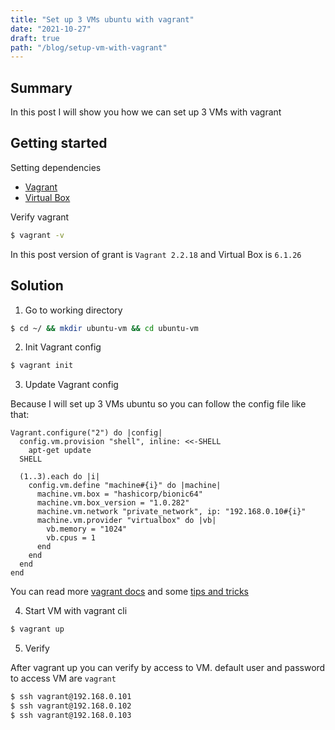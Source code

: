 ```yaml
---
title: "Set up 3 VMs ubuntu with vagrant"
date: "2021-10-27"
draft: true
path: "/blog/setup-vm-with-vagrant"
---
```


## Summary
In this post I will show you how we can set up 3 VMs with vagrant

## Getting started

Setting dependencies
- [Vagrant](https://www.vagrantup.com/downloads)
- [Virtual Box](https://www.virtualbox.org/wiki/Downloads)

Verify vagrant

```bash
$ vagrant -v
```

In this post version of grant is ```Vagrant 2.2.18``` and Virtual Box is ```6.1.26```

## Solution

1. Go to working directory

  ```bash
  $ cd ~/ && mkdir ubuntu-vm && cd ubuntu-vm
  ```

2. Init Vagrant config
   
  ```bash
  $ vagrant init
  ```

3. Update Vagrant config

  Because I will set up 3 VMs ubuntu so you can follow the config file like that:

  ```
  Vagrant.configure("2") do |config|
    config.vm.provision "shell", inline: <<-SHELL
      apt-get update
    SHELL

    (1..3).each do |i|
      config.vm.define "machine#{i}" do |machine|
        machine.vm.box = "hashicorp/bionic64"
        machine.vm.box_version = "1.0.282"
        machine.vm.network "private_network", ip: "192.168.0.10#{i}"
        machine.vm.provider "virtualbox" do |vb|
          vb.memory = "1024"
          vb.cpus = 1
        end
      end
    end
  end
  ```

  You can read more [vagrant docs](https://www.vagrantup.com/docs) and some [tips and tricks](https://www.vagrantup.com/docs/vagrantfile/tips)

4. Start VM with vagrant cli

  ```bash
  $ vagrant up
  ```

5. Verify
  
  After vagrant up you can verify by access to VM. default user and password to access VM are ```vagrant```

  ```bash
  $ ssh vagrant@192.168.0.101
  $ ssh vagrant@192.168.0.102
  $ ssh vagrant@192.168.0.103
  ```
